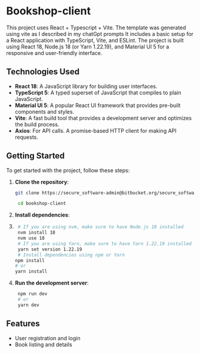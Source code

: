 
# Bookshop-client

This project uses React + Typescript + Vite. The template was generated using vite as I described in my chatGpt prompts
It includes a basic setup for a React application with TypeScript, Vite, and ESLint. The project is built  using React 18, Node.js 18 (or Yarn 1.22.19), and Material UI 5 for a responsive and user-friendly interface.

## Technologies Used

- **React 18**: A JavaScript library for building user interfaces.
- **TypeScript 5**: A typed superset of JavaScript that compiles to plain JavaScript.
- **Material UI 5**: A popular React UI framework that provides pre-built components and styles.
- **Vite**: A fast build tool that provides a development server and optimizes the build process.
- **Axios**: For API calls. A promise-based HTTP client for making API requests.

## Getting Started
To get started with the project, follow these steps:
1. **Clone the repository**:
   ```bash
   git clone https://secure_software-admin@bitbucket.org/secure_software/bookshop-client.git
   
    cd bookshop-client
    ```
2. **Install dependencies**:

3. ```bash
    # If you are using nvm, make sure to have Node.js 18 installed
    nvm install 18
    nvm use 18
    # If you are using Yarn, make sure to have Yarn 1.22.19 installed
    yarn set version 1.22.19
    # Install dependencies using npm or Yarn
   npm install
   # or
   yarn install
   ```
4. **Run the development server**:
   ```bash
    npm run dev
    # or
    yarn dev

   
## Features
- User registration and login
- Book listing and details



